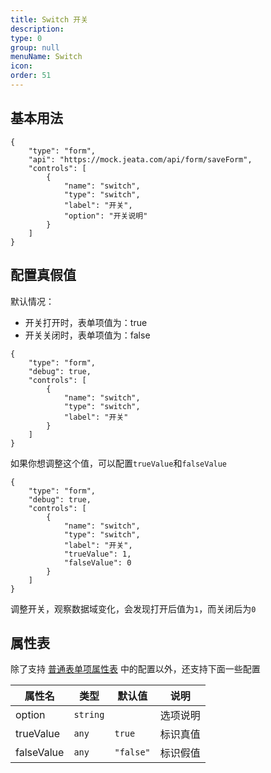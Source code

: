 ```yaml
---
title: Switch 开关
description: 
type: 0
group: null
menuName: Switch
icon: 
order: 51
---
```

## 基本用法

```schema:height="300" scope="body"
{
    "type": "form",
    "api": "https://mock.jeata.com/api/form/saveForm",
    "controls": [
        {
            "name": "switch",
            "type": "switch",
            "label": "开关",
            "option": "开关说明"
        }
    ]
}
```


## 配置真假值

默认情况：
- 开关打开时，表单项值为：true
- 开关关闭时，表单项值为：false

```schema:height="350" scope="body"
{
    "type": "form",
    "debug": true,
    "controls": [
        {
            "name": "switch",
            "type": "switch",
            "label": "开关"
        }
    ]
}
```

如果你想调整这个值，可以配置`trueValue`和`falseValue`

```schema:height="350" scope="body"
{
    "type": "form",
    "debug": true,
    "controls": [
        {
            "name": "switch",
            "type": "switch",
            "label": "开关",
            "trueValue": 1,
            "falseValue": 0
        }
    ]
}
```

调整开关，观察数据域变化，会发现打开后值为`1`，而关闭后为`0`

## 属性表

除了支持 [普通表单项属性表](./formitem#%E5%B1%9E%E6%80%A7%E8%A1%A8) 中的配置以外，还支持下面一些配置

| 属性名     | 类型     | 默认值    | 说明     |
| ---------- | -------- | --------- | -------- |
| option     | `string` |           | 选项说明 |
| trueValue  | `any`    | `true`    | 标识真值 |
| falseValue | `any`    | `"false"` | 标识假值 |





